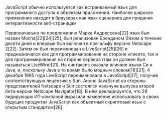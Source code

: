 JavaScript обычно используется как встраиваемый язык для программного доступа к объектам приложений. Наиболее широкое применение находит в браузерах как язык сценариев для придания интерактивности веб-страницам

Первоначально по предложению Марка Андрессена[22] язык был назван Mocha[23][24][25], был реализован Бренданом Эйхом в течение десяти дней и впервые был включен в пре-альфу версию Netscape 2[22]. Затем он был переименован в LiveScript[25][26] и предназначался как для программирования на стороне клиента, так и для программирования на стороне сервера (там он должен был называться LiveWire)[21]. На синтаксис оказали влияние языки Си и Java, и, поскольку Java в то время было модным словом[18][21], 4 декабря 1995 года LiveScript переименовали в JavaScript[27], получив соответствующую лицензию у Sun. Анонс JavaScript со стороны представителей Netscape и Sun состоялся накануне выпуска второй бета-версии Netscape Navigator[18]. В нём декларируется, что 28 лидирующих ИТ-компаний выразили намерение использовать в своих будущих продуктах JavaScript как объектный скриптовый язык с открытым стандартом[28]. 